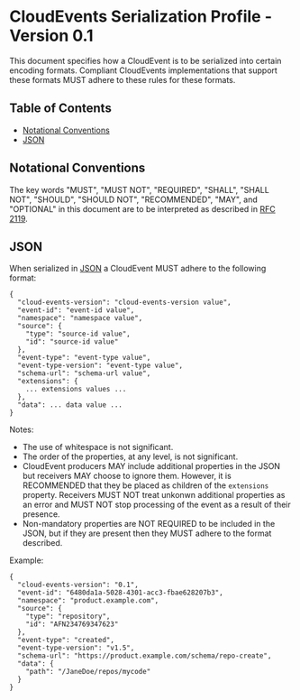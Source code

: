 # CloudEvents Serialization Profile - Version 0.1

This document specifies how a CloudEvent is to be serialized into certain
encoding formats. Compliant CloudEvents implementations that support these
formats MUST adhere to these rules for these formats.

## Table of Contents
- [Notational Conventions](#notational-conventions)
- [JSON](#json)

## Notational Conventions

The key words "MUST", "MUST NOT", "REQUIRED", "SHALL", "SHALL NOT", "SHOULD",
"SHOULD NOT", "RECOMMENDED", "MAY", and "OPTIONAL" in this document are to
be interpreted as described in [RFC 2119](https://tools.ietf.org/html/rfc2119).

## JSON

When serialized in [JSON](https://tools.ietf.org/html/rfc7159) a CloudEvent
MUST adhere to the following format:

```
{
  "cloud-events-version": "cloud-events-version value",
  "event-id": "event-id value",
  "namespace": "namespace value",
  "source": {
    "type": "source-id value",
    "id": "source-id value"
  },
  "event-type": "event-type value",
  "event-type-version": "event-type value",
  "schema-url": "schema-url value",
  "extensions": {
    ... extensions values ...
  },
  "data": ... data value ...
}
```

Notes:
- The use of whitespace is not significant.
- The order of the properties, at any level, is not significant.
- CloudEvent producers MAY include additional properties in the JSON
  but receivers MAY choose to ignore them. However, it is RECOMMENDED that
  they be placed as children of the `extensions` property. Receivers
  MUST NOT treat unkonwn additional properties as an error and MUST NOT stop
  processing of the event as a result of their presence.
- Non-mandatory properties are NOT REQUIRED to be included in the JSON, but
  if they are present then they MUST adhere to the format described.

Example:
```
{
  "cloud-events-version": "0.1",
  "event-id": "6480da1a-5028-4301-acc3-fbae628207b3",
  "namespace": "product.example.com",
  "source": {
    "type": "repository",
    "id": "AFN234769347623"
  },
  "event-type": "created",
  "event-type-version": "v1.5",
  "schema-url": "https://product.example.com/schema/repo-create",
  "data": {
    "path": "/JaneDoe/repos/mycode"
  }
}
```
